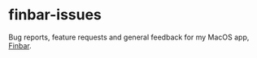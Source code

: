 # finbar-issues
Bug reports, feature requests and general feedback for my MacOS app, [Finbar](https://www.roeybiran.com/apps/finbar).
